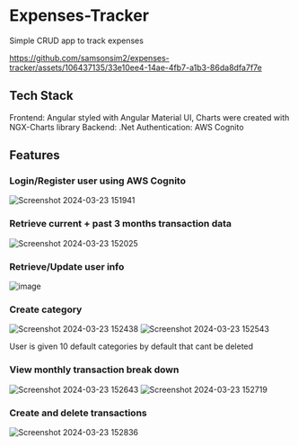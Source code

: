 # Expenses-Tracker

Simple CRUD app to track expenses 

https://github.com/samsonsim2/expenses-tracker/assets/106437135/33e10ee4-14ae-4fb7-a1b3-86da8dfa7f7e

## Tech Stack
Frontend: Angular styled with Angular Material UI, Charts were created with NGX-Charts library
Backend: .Net 
Authentication: AWS Cognito 

## Features 

### Login/Register user using AWS Cognito 
![Screenshot 2024-03-23 151941](https://github.com/samsonsim2/expenses-tracker/assets/106437135/6236bb75-a1f2-4129-86f2-1b1b4ab5592c)

### Retrieve current + past 3 months transaction data
![Screenshot 2024-03-23 152025](https://github.com/samsonsim2/expenses-tracker/assets/106437135/84130bb0-5f56-4248-a08d-efd8d1b9f08f)

### Retrieve/Update user info 
![image](https://github.com/samsonsim2/expenses-tracker/assets/106437135/4e01038e-41b2-4699-88c4-9ff42e973626)

### Create category 
![Screenshot 2024-03-23 152438](https://github.com/samsonsim2/expenses-tracker/assets/106437135/a038172e-6d59-4d2f-8ed5-2706cec84713)
![Screenshot 2024-03-23 152543](https://github.com/samsonsim2/expenses-tracker/assets/106437135/6f60abfa-093d-44ae-aedf-824deb28fb33)

User is given 10 default categories by default that cant be deleted 

### View monthly transaction break down 
![Screenshot 2024-03-23 152643](https://github.com/samsonsim2/expenses-tracker/assets/106437135/a0983dbc-e012-491c-a216-45c4a03ac2bd)
![Screenshot 2024-03-23 152719](https://github.com/samsonsim2/expenses-tracker/assets/106437135/e3745901-ede8-4c99-8f5b-1eac7468d4a3)

### Create and delete transactions

![Screenshot 2024-03-23 152836](https://github.com/samsonsim2/expenses-tracker/assets/106437135/ed28ca64-eb82-4192-ab3d-cf02b63eb248)
